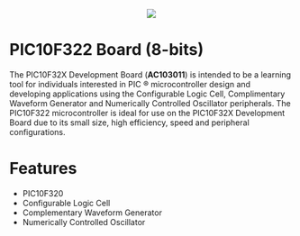 <p align="center"> 
<img src="images/Xpress_PIC10F322.png">
</p>

# PIC10F322 Board (8-bits)

The PIC10F32X Development Board (**AC103011**) is intended to be a learning tool for individuals interested in PIC ® microcontroller design and developing applications using the Configurable Logic Cell, Complimentary Waveform Generator and Numerically Controlled Oscillator peripherals. The PIC10F322 microcontroller is ideal for use on the PIC10F32X Development Board due to its small size, high efficiency, speed and peripheral configurations.

# Features

* PIC10F320
* Configurable Logic Cell
* Complementary Waveform Generator
* Numerically Controlled Oscillator


